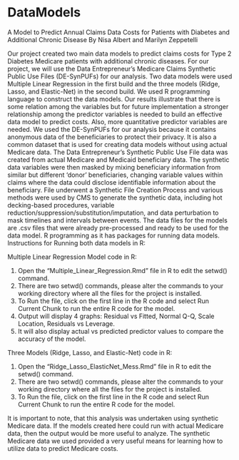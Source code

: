 # DataModels
A Model to Predict Annual Claims Data Costs for Patients with Diabetes and Additional Chronic Disease
By Nisa Albert and Marilyn Zeppetelli 

Our project created two main data models to predict claims costs for Type 2 Diabetes Medicare patients with additional chronic diseases. For our project, we will use the Data Entrepreneur’s Medicare Claims Synthetic Public Use Files (DE-SynPUFs) for our analysis.  Two data models were used Multiple Linear Regression in the first build and the three models (Ridge, Lasso, and Elastic-Net) in the second build. We used R programming language to construct the data models. Our results illustrate that there is some relation among the variables but for future implementation a stronger relationship among the predictor variables is needed to build an effective data model to predict costs. Also, more quantitative predictor variables are needed.
We used the DE-SynPUFs for our analysis because it contains anonymous data of the beneficiaries to protect their privacy. It is also a common dataset that is used for creating data models without using actual Medicare data. The Data Entrepreneur’s Synthetic Public Use File data was created from actual Medicare and Medicaid beneficiary data.  The synthetic data variables were then masked by mixing beneficiary information from similar but different ‘donor’ beneficiaries, changing variable values within claims where the data could disclose identifiable information about the beneficiary.  File underwent a Synthetic File Creation Process and various methods were used by CMS to generate the synthetic data, including hot decking-based procedures, variable reduction/suppression/substitution/imputation, and data perturbation to mask timelines and intervals between events. The data files for the models are .csv files that were already pre-processed and ready to be used for the data model.
R programming as it has packages for running data models. 
Instructions for Running both data models in R:

Multiple Linear Regression Model code in R:
1.	Open the “Multiple_Linear_Regression.Rmd” file in R to edit the setwd() command.
2.	There are two setwd() commands, please alter the commands to your working directory where all the files for the project is installed.
3.	To Run the file, click on the first line in the R code and select Run Current Chunk to run the entire R code for the model.
4.	Output will display 4 graphs: Residual vs Fitted, Normal Q-Q, Scale Location, Residuals vs Leverage.
5.	It will also display actual vs predicted predictor values to compare the accuracy of the model.

Three Models (Ridge, Lasso, and Elastic-Net) code in R:
1.  Open the “Ridge_Lasso_ElasticNet_Mess.Rmd” file in R to edit the setwd() command.
2.	There are two setwd() commands, please alter the commands to your working directory where all the files for the project is installed.
3.	To Run the file, click on the first line in the R code and select Run Current Chunk to run the entire R code for the model.

It is important to note, that this analysis was undertaken using synthetic Medicare data.   If the models created here could run with actual Medicare data, then the output would be more useful to analyze.  The synthetic Medicare data we used provided a very useful means for learning how to utilize data to predict Medicare costs. 




